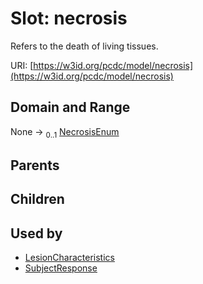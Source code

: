 
# Slot: necrosis


Refers to the death of living tissues.

URI: [https://w3id.org/pcdc/model/necrosis](https://w3id.org/pcdc/model/necrosis)


## Domain and Range

None &#8594;  <sub>0..1</sub> [NecrosisEnum](NecrosisEnum.md)

## Parents


## Children


## Used by

 * [LesionCharacteristics](LesionCharacteristics.md)
 * [SubjectResponse](SubjectResponse.md)
